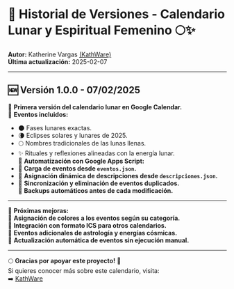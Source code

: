# 📌 **Historial de Versiones - Calendario Lunar y Espiritual Femenino** 🌕✨  

**Autor:** Katherine Vargas [(KathWare)](https://kathware.com.ar)  
**Última actualización:** 2025-02-07  

---

## **🆕 Versión 1.0.0 - 07/02/2025**  
🔹 **Primera versión del calendario lunar en Google Calendar.**  
🔹 **Eventos incluidos:**  
   - 🌑 Fases lunares exactas.  
   - 🌘 Eclipses solares y lunares de 2025.  
   - 🌕 Nombres tradicionales de las lunas llenas.  
   - ✨ Rituales y reflexiones alineadas con la energía lunar.  
🔹 **Automatización con Google Apps Script:**  
   - 📂 **Carga de eventos desde `eventos.json`.**  
   - 📖 **Asignación dinámica de descripciones desde `descripciones.json`.**  
   - 🔄 **Sincronización y eliminación de eventos duplicados.**  
🔹 **Backups automáticos antes de cada modificación.**  

---

📌 **Próximas mejoras:**  
🚀 **Asignación de colores a los eventos según su categoría.**  
📆 **Integración con formato ICS para otros calendarios.**  
🔮 **Eventos adicionales de astrología y energías cósmicas.**  
📝 **Actualización automática de eventos sin ejecución manual.**  

---

🌕 **Gracias por apoyar este proyecto!** 💜  
Si quieres conocer más sobre este calendario, visita:  
➡️ [KathWare](https://kathware.com.ar)  

